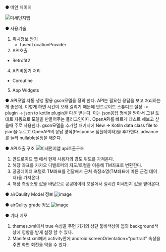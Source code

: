 ● 메인 페이지

![미세먼지앱](https://github.com/MaelHoon/YellowDust/assets/149458609/3317a1fb-de39-4c78-a0a4-116656aaf5b3)

● 사용기술
1. 위치정보 받기
   - fusedLocationProvider
3. API호출
  - Retrofit2
4. API비동기 처리
  - Coroutine
5. App Widgets

● API모델 자동 생성 활용
gson모델을 정의 한다. API는 필요한 응답을 보고 처리하는게 좋은데,
이렇게 하면 시간이 오래 걸리기 때문에
안드로이드 스튜디오 설정 -> plugin -> json to kotlin plugin을 다운 받는다.
이는 json응답 형식을 받아서 그걸 토대로 자동으로 모델을 만들어주는 플러그인이다.
OpenAPI를 빠르게 테스트 해보고 싶을때 주로 사용한다.
gson모델을 추가할 패키지에 New -> Kotiln data class file to json을 누르고
OpenAPI의 응답 양식(Response 샘플데이터)을 추가한다. advance를 눌러 nullable설정을 해준다.

● API호출 구조
![미세먼지앱 api호출구조](https://github.com/MaelHoon/YellowDust/assets/149458609/310db78d-0ed3-44ad-bc43-32ebc560ca04)
1. 안드로이드 앱 에서 현재 사용자의 경도 위도를 가져온다.
2. 해당 좌표를 카카오 디벨로퍼의 지도/로컬을 이용해 TM좌표로 변환한다.
3. 공공데이터 포털로 TM좌표를 전달해서 근처 측정소명(TM좌표에 따른 근접 데이터)을 가져온다
4. 해당 측정소명 값을 바탕으로 공공데이터 포털에서 실시간 미세먼지 값을 받아온다.

● airQaulity Model 정보
![image](https://github.com/MaelHoon/YellowDust/assets/149458609/b3ff8c2a-238f-4c2a-b55d-c4693321dd38)

● airQulity grade 정보
![image](https://github.com/MaelHoon/YellowDust/assets/149458609/2fdc7e78-1eec-4eaa-870b-67e20c86e882)

● 기타 메모
1. themes.xml에서 <item name="android:windowTranslucentStatus">true</item> 속성을 주면
   기기의 상단 툴바색상이 앱의 background색상에 영향을 받게 설정 할 수 있다.
2. Manifest.xml에서 activity안에 android:screenOrientation="portrait" 속성을 주면 화면 회전을 막을 수 있다.
